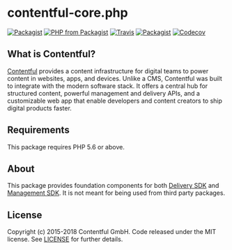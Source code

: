 # contentful-core.php

[![Packagist](https://img.shields.io/packagist/v/contentful/core.svg?style=for-the-badge)](https://packagist.org/packages/contentful/core)
[![PHP from Packagist](https://img.shields.io/packagist/php-v/contentful/core.svg?style=for-the-badge)](https://packagist.org/packages/contentful/core)
[![Travis](https://img.shields.io/travis/contentful/contentful-core.php.svg?style=for-the-badge)](https://travis-ci.org/contentful/contentful-core.php)
[![Packagist](https://img.shields.io/github/license/contentful/contentful-core.php.svg?style=for-the-badge)](https://packagist.org/packages/contentful/core)
[![Codecov](https://img.shields.io/codecov/c/github/contentful/contentful-core.php.svg?style=for-the-badge)](https://codecov.io/gh/contentful/contentful-core.php)

## What is Contentful?

[Contentful](https://www.contentful.com) provides a content infrastructure for digital teams to power content in websites, apps, and devices. Unlike a CMS, Contentful was built to integrate with the modern software stack. It offers a central hub for structured content, powerful management and delivery APIs, and a customizable web app that enable developers and content creators to ship digital products faster.

## Requirements

This package requires PHP 5.6 or above.

## About

This package provides foundation components for both [Delivery SDK](https://github.com/contentful/contentful.php) and [Management SDK](https://github.com/contentful/contentful-management.php). It is not meant for being used from third party packages.

## License

Copyright (c) 2015-2018 Contentful GmbH. Code released under the MIT license. See [LICENSE](LICENSE) for further details.
